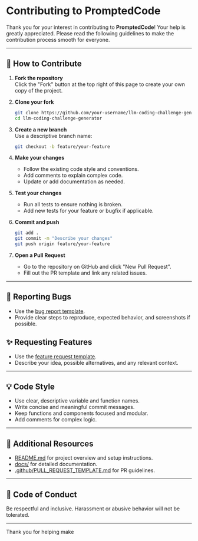 # Contributing to PromptedCode

Thank you for your interest in contributing to **PromptedCode**! Your help is greatly appreciated. Please read the following guidelines to make the contribution process smooth for everyone.

---

## 📝 How to Contribute

1. **Fork the repository**  
   Click the "Fork" button at the top right of this page to create your own copy of the project.

2. **Clone your fork**  
   ```bash
   git clone https://github.com/your-username/llm-coding-challenge-generator.git
   cd llm-coding-challenge-generator
   ```

3. **Create a new branch**  
   Use a descriptive branch name:
   ```bash
   git checkout -b feature/your-feature
   ```

4. **Make your changes**  
   - Follow the existing code style and conventions.
   - Add comments to explain complex code.
   - Update or add documentation as needed.

5. **Test your changes**  
   - Run all tests to ensure nothing is broken.
   - Add new tests for your feature or bugfix if applicable.

6. **Commit and push**  
   ```bash
   git add .
   git commit -m "Describe your changes"
   git push origin feature/your-feature
   ```

7. **Open a Pull Request**  
   - Go to the repository on GitHub and click "New Pull Request".
   - Fill out the PR template and link any related issues.

---

## 🐛 Reporting Bugs

- Use the [bug report template](.github/ISSUE_TEMPLATE/bug_report.md).
- Provide clear steps to reproduce, expected behavior, and screenshots if possible.

## ✨ Requesting Features

- Use the [feature request template](.github/ISSUE_TEMPLATE/feature_request.md).
- Describe your idea, possible alternatives, and any relevant context.

---
<!-- 
## 🧪 Running Tests

- **Backend:**  
  ```bash
  cd backend
  pytest
  ```
- **Frontend:**  
  ```bash
  cd frontend
  npm test
  ```

--- -->

## 💡 Code Style

- Use clear, descriptive variable and function names.
- Write concise and meaningful commit messages.
- Keep functions and components focused and modular.
- Add comments for complex logic.

---

## 📄 Additional Resources

- [README.md](README.md) for project overview and setup instructions.
- [docs/](docs/) for detailed documentation.
- [.github/PULL_REQUEST_TEMPLATE.md](.github/PULL_REQUEST_TEMPLATE.md) for PR guidelines.

---

## 🤝 Code of Conduct

Be respectful and inclusive. Harassment or abusive behavior will not be tolerated.

---

Thank you for helping make